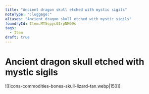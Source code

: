 ```yaml
---
title: "Ancient dragon skull etched with mystic sigils"
noteType: ":luggage:"
aliases: "Ancient dragon skull etched with mystic sigils"
foundryId: Item.MT5spycGIrpNM09s
tags:
  - Item
draft: true
---
```


# Ancient dragon skull etched with mystic sigils
![[icons-commodities-bones-skull-lizard-tan.webp|150]]
